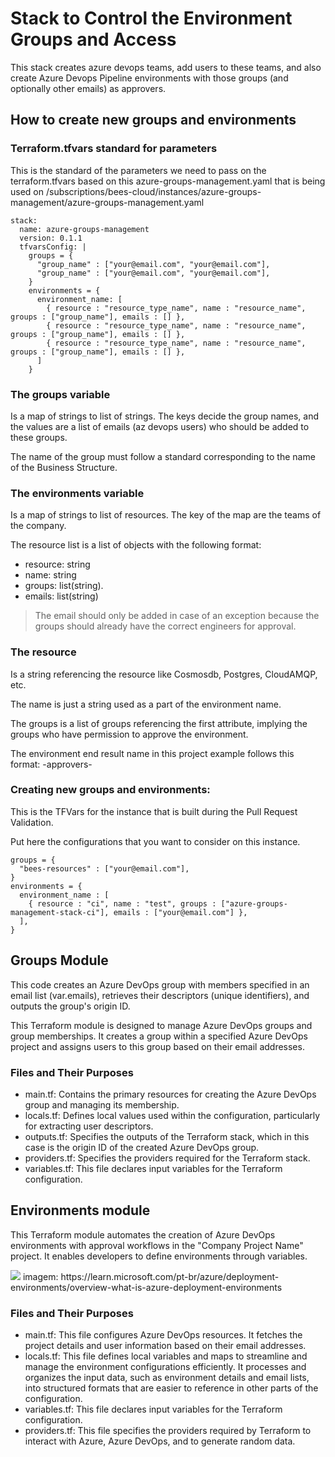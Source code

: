 # Stack to Control the Environment Groups and Access

This stack creates azure devops teams, add users to these teams, and also create Azure Devops Pipeline environments with those groups (and optionally other emails) as approvers. 

## How to create new groups and environments

### Terraform.tfvars standard for parameters
This is the standard of the parameters we need to pass on the terraform.tfvars based on this azure-groups-management.yaml that is being used on /subscriptions/bees-cloud/instances/azure-groups-management/azure-groups-management.yaml


```
stack:
  name: azure-groups-management
  version: 0.1.1
  tfvarsConfig: |
    groups = {
      "group_name" : ["your@email.com", "your@email.com"],
      "group_name" : ["your@email.com", "your@email.com"],
    }
    environments = {
      environment_name: [
        { resource : "resource_type_name", name : "resource_name", groups : ["group_name"], emails : [] },
        { resource : "resource_type_name", name : "resource_name", groups : ["group_name"], emails : [] },
        { resource : "resource_type_name", name : "resource_name", groups : ["group_name"], emails : [] },
      ]
    }
```
### The groups variable 

Is a map of strings to list of strings. The keys decide the group names, and the values are a list of emails (az devops users) who should be added to these groups.

The name of the group must follow a standard corresponding to the name of the Business Structure.

### The environments variable 

Is a map of strings to list of resources. The key of the map are the teams of the company.

The resource list is a list of objects with the following format:

- resource: string 
- name: string 
- groups: list(string).
- emails: list(string) 

> The email should only be added in case of an exception because the groups should already have the correct engineers for approval.

### The resource 

Is a string referencing the resource like Cosmosdb, Postgres, CloudAMQP, etc.

The name is just a string used as a part of the environment name.

The groups is a list of groups referencing the first attribute, implying the groups who have permission to approve the environment.

The environment end result name in this project example follows this format: <resource>-approvers-<name>

### Creating new groups and environments:

This is the TFVars for the instance that is built during the Pull Request Validation.

Put here the configurations that you want to consider on this instance.

```
groups = {
  "bees-resources" : ["your@email.com"],
}
environments = {
  environment_name : [
    { resource : "ci", name : "test", groups : ["azure-groups-management-stack-ci"], emails : ["your@email.com"] },
  ],
}
```

## Groups Module

This code creates an Azure DevOps group with members specified in an email list (var.emails), retrieves their descriptors (unique identifiers), and outputs the group's origin ID.

This Terraform module is designed to manage Azure DevOps groups and group memberships. It creates a group within a specified Azure DevOps project and assigns users to this group based on their email addresses.

### Files and Their Purposes

- main.tf: Contains the primary resources for creating the Azure DevOps group and managing its membership.
- locals.tf: Defines local values used within the configuration, particularly for extracting user descriptors.
- outputs.tf: Specifies the outputs of the Terraform stack, which in this case is the origin ID of the created Azure DevOps group.
- providers.tf: Specifies the providers required for the Terraform stack.
- variables.tf: This file declares input variables for the Terraform configuration.

## Environments module
This Terraform module automates the creation of Azure DevOps environments with approval workflows in the "Company Project Name" project. It enables developers to define environments through variables.

<img src="https://learn.microsoft.com/pt-br/azure/deployment-environments/media/overview-what-is-azure-deployment-environments/azure-deployment-environments-scenarios.png" />
imagem: https://learn.microsoft.com/pt-br/azure/deployment-environments/overview-what-is-azure-deployment-environments

### Files and Their Purposes
- main.tf: This file configures Azure DevOps resources. It fetches the project details and user information based on their email addresses.
- locals.tf: This file defines local variables and maps to streamline and manage the environment configurations efficiently. It processes and organizes the input data, such as environment details and email lists, into structured formats that are easier to reference in other parts of the configuration.
- variables.tf: This file declares input variables for the Terraform configuration.
- providers.tf: This file specifies the providers required by Terraform to interact with Azure, Azure DevOps, and to generate random data.
